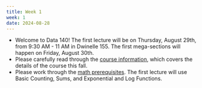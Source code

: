 ```yaml
---
title: Week 1
week: 1
date: 2024-08-28
---
```


- Welcome to Data 140! The first lecture will be on Thursday, August 29th, from 9:30 AM - 11 AM in Dwinelle 155. The first mega-sections will happen on Friday, August 30th.
- Please carefully read through the [course information](course-info), which covers the details of the course this fall.
- Please work through the [math prerequisites](resources/prereqs). The first lecture will use Basic Counting, Sums, and Exponential and Log Functions.
